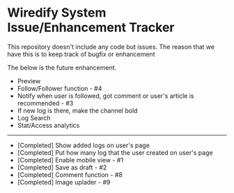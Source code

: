 # Wiredify System Issue/Enhancement Tracker

This repository doesn't include any code but issues.
The reason that we have this is to keep track of bugfix or enhancement

The below is the future enhancement.

* Preview
* Follow/Follower function - #4
* Notify when user is followed, got comment or user's article is recommended - #3
* If new log is there, make the channel bold
* Log Search
* Stat/Access analytics

---
* [Completed] Show added logs on user's page
* [Completed] Put how many log that the user created on user's page
* [Completed] Enable mobile view - #1
* [Completed] Save as draft - #2 
* [Completed] Comment function - #8
* [Completed] Image uplader - #9




